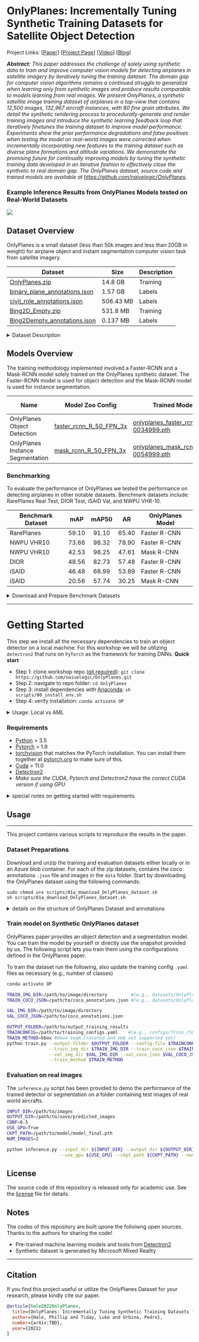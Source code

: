 # OnlyPlanes: Incrementally Tuning Synthetic Training Datasets for Satellite Object Detection
Project Links:  [[Paper][paper_link]] [[Project Page][project_page]] [[Video][youtube_vid]] [[Blog][medium_blog_series]]

***Abstract:*** _This paper addresses the challenge of solely using synthetic data to train and improve computer vision models for detecting airplanes in satellite imagery by iteratively tuning the training dataset. The domain gap for computer vision algorithms remains a continued struggle to generalize when learning only from synthetic images and produce results comparable to models learning from real images. We present OnlyPlanes, a synthetic satellite image training dataset of airplanes in a top-view that contains 12,500 images, 132,967 aircraft instances, with 80 fine grain attributes. We detail the synthetic rendering process to procedurally-generate and render training images and introduce the synthetic learning feedback loop that iteratively finetunes the training dataset to improve model performance. Experiments show the prior performance degradations and false positives when testing the model on real-world images were corrected when incrementally incorporating new features to the training dataset such as diverse plane formations and altitude variations. We demonstrate the promising future for continually improving models by tuning the synthetic training data developed in an iterative fashion to effectively close the synthetic to real domain gap. The OnlyPlanes dataset, source code and trained models are available at https://github.com/naivelogic/OnlyPlanes._

[paper_link]: docs/OnlyPlanes.pdf
[project_page]: https://naivelogic.github.io/OnlyPlanes/blog/
[medium_blog_series]: TBD
[youtube_vid]: https://youtu.be/zTJcE1suK9s

### Example Inference Results from OnlyPlanes Models tested on Real-World Datasets

![](docs/media/OnlyPlanes_example_inferences_real_datasets.png)

## Dataset Overview
OnlyPlanes is a small dataset (less than 50k images and less than 20GB in weight) for airplane object and instant segmentation computer vision task from satellite imagery.

| Dataset                               	| Size      	| Description 	|
|---------------------------------------	|-----------	|-------------	|
| [OnlyPlanes.zip][ds1]                 	| 14.8 GB   	| Training    	|
| [binary_plane_annotations.json][lb01] 	| 1.57 GB   	| Labels      	|
| [civil_role_annotations.json][lb02]   	| 506.43 MB 	| Labels      	|
| [Bing2D_Empty.zip][ds2]               	| 531.8 MB  	| Training    	|
| [Bing2Dempty_annotations.json][lb03]  	| 0.137 MB  	| Labels      	|

[ds1]: https://msdsdiag.blob.core.windows.net/naivelogicblob/OnlyPlanes/OnlyPlanes_dataset_08122022.zip
[lb01]: https://msdsdiag.blob.core.windows.net/naivelogicblob/OnlyPlanes/OnlyPlanes_binary_plane_annotations_imgdir.json
[lb02]: https://msdsdiag.blob.core.windows.net/naivelogicblob/OnlyPlanes/civil_role_annotations.json
[ds2]: https://msdsdiag.blob.core.windows.net/naivelogicblob/OnlyPlanes/bing2d_empty/Bing2D_empty_airports.zip
[lb03]: https://msdsdiag.blob.core.windows.net/naivelogicblob/OnlyPlanes/bing2d_empty/coco_annotations_emptyBing2Dairport_1024split_small.json


<details>
 <summary>Dataset Description</summary>
The OnlyPlanes dataset contains 12,500 images and 132,967 instance objects consisting of four categories (plane, jumbo jet, military, helicopter) with 80 fine-grain attributes that define the plane model (e.g., Boeing 737). A single training dataset is provided for both object detection and instance segmentation tasks at 1024x1024 image resolution using ten different airport. 

![](docs/media/OnlyPlanes_Categories.png)
</details>


## Models Overview
The training methodology implemented involved a Faster-RCNN and a Mask-RCNN model solely trained on the OnlyPlanes synthetic dataset. The Faster-RCNN model is used for object detection and the Mask-RCNN model is used for instance segmentation. 

| Name                             | Model Zoo Config               | Trained Model                                | Train Config       |
|----------------------------------|--------------------------------|----------------------------------------------|--------------------|
| OnlyPlanes Object Detection      | [faster_rcnn_R_50_FPN_3x][m01] | [onlyplanes_faster_rcnn_r50-0034999.pth][m0] | [config.yaml][m02] |
| OnlyPlanes Instance Segmentation | [mask_rcnn_R_50_FPN_3x][m03]   | [onlyplanes_mask_rcnn_r50-0054999.pth][m04]  | [config.yaml][m05] |

[m01]: https://github.com/facebookresearch/detectron2/blob/main/configs/COCO-Detection/faster_rcnn_R_50_FPN_3x.yaml
[m0]: https://msdsdiag.blob.core.windows.net/naivelogicblob/OnlyPlanes/final_aug22/onlyplanes_faster_rcnn_r50-0034999.pth
[m02]: https://msdsdiag.blob.core.windows.net/naivelogicblob/OnlyPlanes/final_aug22/onlyplanes_faster_rcnn_r50-config.yaml
[m03]: https://github.com/facebookresearch/detectron2/blob/main/configs/COCO-InstanceSegmentation/mask_rcnn_R_50_FPN_3x.yaml
[m04]: https://msdsdiag.blob.core.windows.net/naivelogicblob/OnlyPlanes/final_aug22/onlyplanes_mask_rcnn_r50-0024999.pth
[m05]: https://msdsdiag.blob.core.windows.net/naivelogicblob/OnlyPlanes/final_aug22/onlyplanes_mask_rcnn_r50-config.yaml


### Benchmarking

To evaluate the performance of OnlyPlanes we tested the performance on detecting airplanes in other notable datasets. Benchmark datasets include: RarePlanes Real Test, DIOR Test, iSAID Val, and NWPU VHR-10.

| Benchmark Dataset |  mAP  | mAP50 |   AR  | OnlyPlanes Model |
|-------------------|:-----:|:-----:|:-----:|------------------|
| RarePlanes        | 59.10 | 91.10 | 65.40 | Faster R-CNN     |
| NWPU VHR10        | 73.66 | 98.32 | 78.90 | Faster R-CNN     |
| NWPU VHR10        | 42.53 | 98.25 | 47.61 | Mask R-CNN       |
| DIOR              | 48.56 | 82.73 | 57.48 | Faster R-CNN     |
| iSAID             | 46.48 | 68.99 | 53.89 | Faster R-CNN     |
| iSAID             | 20.56 | 57.74 | 30.25 | Mask R-CNN       |

<details>
 <summary>Download and Prepare Benchmark Datasets</summary>

To test the performance of the model the below benchmark datasets were used. 

* iSAID | [paper][isaid_paper] | [dataset][isaid_ds] | [binary plane json][isaid_ds]
  * Note: We used the pre-processed version of the dataset from [CATNet](https://github.com/yeliudev/CATNet) approach where images were split into 512 x 512 patches and extreme aspect ratios from the official toolkit were corrected.
  * Test dataset statistics: 11,752 images | 6,613 airplane instances from the validation dataset. 

  [isaid_paper]: https://arxiv.org/abs/1905.12886
  [isaid_ds]: https://connectpolyu-my.sharepoint.com/personal/21039533r_connect_polyu_hk/_layouts/15/onedrive.aspx?id=%2Fpersonal%2F21039533r%5Fconnect%5Fpolyu%5Fhk%2FDocuments%2FZoo%2FReleases%2FCATNet%2Fisaid%5Fpatches%2D85c7fca6%2Ezip&parent=%2Fpersonal%2F21039533r%5Fconnect%5Fpolyu%5Fhk%2FDocuments%2FZoo%2FReleases%2FCATNet&ga=1
  [isaid_json_ours]: https://msdsdiag.blob.core.windows.net/naivelogicblob/OnlyPlanes/test_ds_binary_json/isaid_val_binary_plane_coco_annotations_ALL.json

* RarePlanes | [paper][RarePlanes_paper] | [dataset][RarePlanes_ds] | [binary plane json][RarePlanes_json_ours]
  * Note: for evaluation only RarePlanes Real Test dataset was used. Instructions to download the RarePlanes dataset [RarePlanes Public User Guide](https://www.cosmiqworks.org/rareplanes-public-user-guide/). Additionally, since the [official RarePlanes repository](https://github.com/aireveries/RarePlanes) is no longer available (summer 2022), refer to the [unofficial mirror repo](https://github.com/VisionSystemsInc/RarePlanes).
  * Test dataset statistics: 2,710 images and 6,812 airplane instances from the real test dataset.

  [RarePlanes_paper]: https://arxiv.org/abs/2006.02963
  [RarePlanes_ds]: https://www.cosmiqworks.org/rareplanes-public-user-guide/
  [RarePlanes_json_ours]: https://msdsdiag.blob.core.windows.net/naivelogicblob/OnlyPlanes/test_ds_binary_json/rareplanes_aircraft_real_test_coco_ph.json

* NWPU VHR10 | [paper][nwpu10_paper] | [dataset][nwpu10_ds] | [binary plane json][nwpu10_json_ours]
  * Test dataset statistics: 650 images and 757 airplane instances from the positive image set. 

  [nwpu10_paper]: https://arxiv.org/abs/2006.02963
  [nwpu10_ds]: https://1drv.ms/u/s!AmgKYzARBl5cczaUNysmiFRH4eE
  [nwpu10_json_ours]: https://msdsdiag.blob.core.windows.net/naivelogicblob/OnlyPlanes/test_ds_binary_json/nwpu_vhr10_binary_plane_coco_annotations_ALL.json


* DIOR | [paper][DIOR_paper] | [dataset][DIOR_ds] | [binary plane json][DIOR_json_ours]
  * Note: we first converted the DIOR VOC to COCO annotations using only the we used the `test.txt` Horizontal Bounding Boxes annotations.  
  * Test dataset statistics: 2,932 images and 8,042 airplane instances from the test dataset.

  [DIOR_paper]: https://arxiv.org/abs/1909.00133
  [DIOR_ds]: https://drive.google.com/drive/folders/1UdlgHk49iu6WpcJ5467iT-UqNPpx__CC
  [DIOR_json_ours]: https://msdsdiag.blob.core.windows.net/naivelogicblob/OnlyPlanes/test_ds_binary_json/DIOR_binary_plane_coco_annotations_ALL.json

Here is the file structure used for these benchmark datasets

```
Benchmark Datasets
├── data
│   ├── dior
│   │   ├── Annotations
│   │   ├── ImageSets
│   │   ├── JPEGImages-test
│   │   └── JPEGImages-trainval
│   ├── rareplanes
│   │   └── real
|   │       ├── metadata_annotations
|   |       │   ├── instances_test_aircraft.json
|   |       │   └── instances_test_role.json
|   │       └── test
|   |           └── PS-RGB_tiled
│   ├── isaid
│   │   ├── annotations
│   │   |   ├── instances_val.json  # original - not used
|   │   │   └── val_binary_plane_coco_annotations_ALL.json # used for benchmarking
│   │   └── val
    └── nwpu_vhr10
        ├── ground truth
        └── positive image set
```

</details>


----

# Getting Started

This step we install all the necessary dependencies to train an object detector on a local machine. For this workshop we will be utilizing `detectron2` that runs on `PyTorch` as the framework for training DNNs. 
__Quick start__
* Step 1: clone workshop repo ([git required](https://git-scm.com/)):  `git clone https://github.com/naivelogic/OnlyPlanes.git`
* Step 2: navigate to repo folder:   `cd OnlyPlanes`
* Step 3: install dependencies with [Anaconda](https://www.continuum.io/downloads): `sh scripts/00_install_env.sh`
* Step 4: verify installation: `conda activate OP`

<details>
 <summary>Usage: Local vs AML</summary>
For this repository to simplify the usage, we will provide the code from a local computational perspective. In the paper, we utilized Azure Machine Learning for training and evaluating the performance of the models. Additionally, in the paper all data was stored on an Azure blob container. While Azure ML is great for scaling compute intensive workloads, as long as you meet the requirements below a single GPU can put utilized to reperform results.
</details>


### Requirements
* [Python](https://www.python.org/downloads/) > 3.5
* [Pytorch](http://pytorch.org/) > 1.9
* [torchvision](https://github.com/pytorch/vision/) that matches the PyTorch installation. You can install them together at [pytorch.org](https://pytorch.org/) to make sure of this.
* [Cuda](https://developer.nvidia.com/cuda-toolkit) > 11.0
* [Detectron2](https://github.com/facebookresearch/detectron2)
* _Make sure the CUDA, Pytorch and Detectron2 have the correct CUDA version if using GPU_

<details>
 <summary>special notes on getting started with requirements</summary>
My OS for this project was a ubuntu-18.04 Azure VM with a K8 GPU. I highly recommend using at least one GPU (w/ >20GB of memory) with the correct CUDA installed. Make sure the CUDA, Pytorch and Detectron2 have the correct CUDA version if using GPU. 
</details>


## Usage
------
This project contains various scripts to reproduce the results in the paper. 


### Dataset Preparations

Download and unzip the training and evaluation datasets either locally or in an Azure blob container. For each of the zip datasets, contains the coco annotations `.json` file and images in the `data` folder. Start by downloading the OnlyPlanes dataset using the following commands:

```
sudo chmod u+x scripts/01a_download_OnlyPlanes_dataset.sh
sh scripts/01a_download_OnlyPlanes_dataset.sh
```

<details>
 <summary>details on the structure of OnlyPlanes Dataset and annotations</summary>
  The structure of each dataset is as follows:

```
.
└── OnlyPlanes
    ├── LICENSE.txt
    ├── coco_annotations
    │   ├── all_labels_coco_annotations.json    # all plane labels including fine-grain attributes
    │   ├── binary_plane_coco_annotations.json  # use this for **training on binary planes** 1 class
    │   ├── role_coco_annotations.json          
    │   ├── civil_role_coco_annotations.json    
    │   ├── OnlyPlanes_Role_Counts.csv
    │   └── OnlyPlanes_metadata.csv
    └── images
        ├── 1.png
        └── ...
```
</details>



### Train model on Synthetic OnlyPlanes dataset


OnlyPlanes paper provides an object detection and a segmentation model. You can train the model by yourself or directly use the snapshot provided by us. The following script lets you train them using the configurations defined in the OnlyPlanes paper. 

To train the dataset run the following, also update the training config `.yaml` files as necessary (e.g., number of classes)
```sh
conda activate OP

TRAIN_IMG_DIR=/path/to/image/directory         #(e.g., datasets/OnlyPlanes/images)
TRAIN_COCO_JSON=/path/to/coco_annotations.json #(e.g., datasets/OnlyPlanes/coco_ds/OnlyPlanes_binary_plane_annotations.json)

VAL_IMG_DIR=/path/to/image/directory         
VAL_COCO_JSON=/path/to/coco_annotations.json 

OUTPUT_FOLDER=/path/to/output_training_results
TRAINCONFIG=/path/to/training_configs.yaml    #(e.g., configs/frcnn_r50_fpn_demo.yaml)
TRAIN_METHOD=bbox #bbox segm (rotated and obb not supported yet)
python train.py --output-folder $OUTPUT_FOLDER --config-file $TRAINCONFIG \
                --train_img_dir $TRAIN_IMG_DIR --train_coco_json $TRAIN_COCO_JSON \
                --val_img_dir $VAL_IMG_DIR --val_coco_json $VAL_COCO_JSON \
                --train_method $TRAIN_METHOD
```

### Evaluation on real images

The `inference.py` script has been provided to demo the performance of the trained detector or segmentation on a folder containing test images of real world aircrafts. 

```sh
INPUT_DIR=/path/to/images
OUTPUT_DIR=/path/to/save/predicted_images
CONF=0.5
USE_GPU=True
CKPT_PATH=/path/to/model/model_final.pth
NUM_IMAGES=2

python inference.py --input_dir ${INPUT_DIR} --output_dir ${OUTPUT_DIR} --conf ${CONF} \
                    --use_gpu ${USE_GPU} --ckpt_path ${CKPT_PATH} --num_images ${NUM_IMAGES}
```


## License 

The source code of this repository is released only for academic use. See the [license](LICENSE) file for details. 

## Notes

The codes of this repository are built upone the folloiwng open sources. Thanks to the authors for sharing the code!
* Pre-trained machine learning models and tools from [Detectron2](https://github.com/facebookresearch/detectron2)
* Synthetic dataset is generated by Microsoft Mixed Reality


----
## Citation

If you find this project useful or utilize the OnlyPlanes Dataset for your research, please kindly cite our paper.

```bibtex
@article{hale2022OnlyPlanes,
  title={OnlyPlanes: Incrementally Tuning Synthetic Training Datasets for Satellite Object Detection},
  author={Hale, Phillip and Tiday, Luke and Urbina, Pedro},
  number={arXiv:TBD},
  year={2022}
}
```